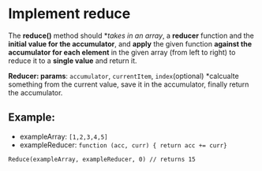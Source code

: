 # Implement reduce

The **reduce()** method should **takes in an array*, a **reducer** function and the **initial value for the accumulator**, and **apply** the given function **against the accumulator for each element** in the given array (from left to right) to reduce it to a **single value** and return it.

**Reducer: params**: ```accumulator```, ```currentItem```, ```index```(optional)
	 *calcualte something from the current value, save it in the accumulator, finally return the accumulator.

## Example:

* exampleArray: ```[1,2,3,4,5]```
* exampleReducer: ```function (acc, curr) { return acc += curr}```

```Reduce(exampleArray, exampleReducer, 0) // returns 15```

